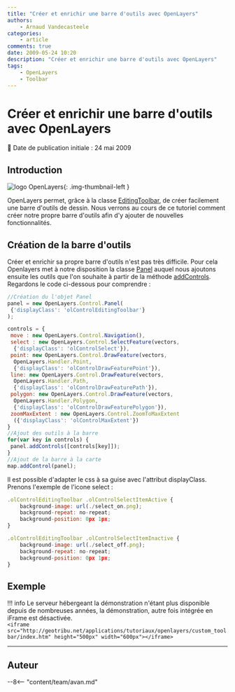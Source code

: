 ```yaml
---
title: "Créer et enrichir une barre d'outils avec OpenLayers"
authors:
    - Arnaud Vandecasteele
categories:
    - article
comments: true
date: 2009-05-24 10:20
description: "Créer et enrichir une barre d'outils avec OpenLayers"
tags:
    - OpenLayers
    - Toolbar
---
```


# Créer et enrichir une barre d'outils avec OpenLayers

:calendar: Date de publication initiale : 24 mai 2009

## Introduction

![logo OpenLayers](https://cdn.geotribu.fr/img/logos-icones/logiciels_librairies/openlayers.png "logo OpenLayers"){: .img-thumbnail-left }

OpenLayers permet, grâce à la classe [EditingToolbar](http://dev.openlayers.org/releases/OpenLayers-2.7/doc/apidocs/files/OpenLayers/Control/EditingToolbar-js.html), de créer facilement une barre d'outils de dessin. Nous verrons au cours de ce tutoriel comment créer notre propre barre d'outils afin d'y ajouter de nouvelles fonctionnalités.

## Création de la barre d'outils

Créer et enrichir sa propre barre d'outils n'est pas très difficile. Pour cela Openlayers met à notre disposition la classe [Panel](http://dev.openlayers.org/releases/OpenLayers-2.7/doc/apidocs/files/OpenLayers/Control/Panel-js.html) auquel nous ajoutons ensuite les outils que l'on souhaite à partir de la méthode [addControls](http://dev.openlayers.org/releases/OpenLayers-2.7/doc/apidocs/files/OpenLayers/Control/Panel-js.html#OpenLayers.Control.Panel.addControls). Regardons le code ci-dessous pour comprendre :

```javascript
//Création du l'objet Panel
panel = new OpenLayers.Control.Panel(
 {'displayClass': 'olControlEditingToolbar'}
);

controls = {
 move : new OpenLayers.Control.Navigation(),
 select : new OpenLayers.Control.SelectFeature(vectors,
  {'displayClass': 'olControlSelect'}),
 point: new OpenLayers.Control.DrawFeature(vectors,
  OpenLayers.Handler.Point,
  {'displayClass': 'olControlDrawFeaturePoint'}),
 line: new OpenLayers.Control.DrawFeature(vectors,
  OpenLayers.Handler.Path,
  {'displayClass': 'olControlDrawFeaturePath'}),
 polygon: new OpenLayers.Control.DrawFeature(vectors,
  OpenLayers.Handler.Polygon,
  {'displayClass': 'olControlDrawFeaturePolygon'}),
 zoomMaxExtent : new OpenLayers.Control.ZoomToMaxExtent
  ({'displayClass': 'olControlMaxExtent'})
}
//Ajout des outils à la barre
for(var key in controls) {
 panel.addControls([controls[key]]);
}
//Ajout de la barre à la carte
map.addControl(panel);
```

Il est possible d'adapter le css à sa guise avec l'attribut displayClass. Prenons l'exemple de l'icone select :

```javascript
.olControlEditingToolbar .olControlSelectItemActive {
    background-image: url(./select_on.png);
    background-repeat: no-repeat;
    background-position: 0px 1px;
}

.olControlEditingToolbar .olControlSelectItemInactive {
    background-image: url(./select_off.png);
    background-repeat: no-repeat;
    background-position: 0px 1px;
}
```

## Exemple

!!! info
    Le serveur hébergeant la démonstration n'étant plus disponible depuis de nombreuses années, la démonstration, autre fois intégrée en iFrame est désactivée.  
    `<iframe src="http://geotribu.net/applications/tutoriaux/openlayers/custom_toolbar/index.htm" height="500px" width="600px"></iframe>`

----

## Auteur

--8<-- "content/team/avan.md"
